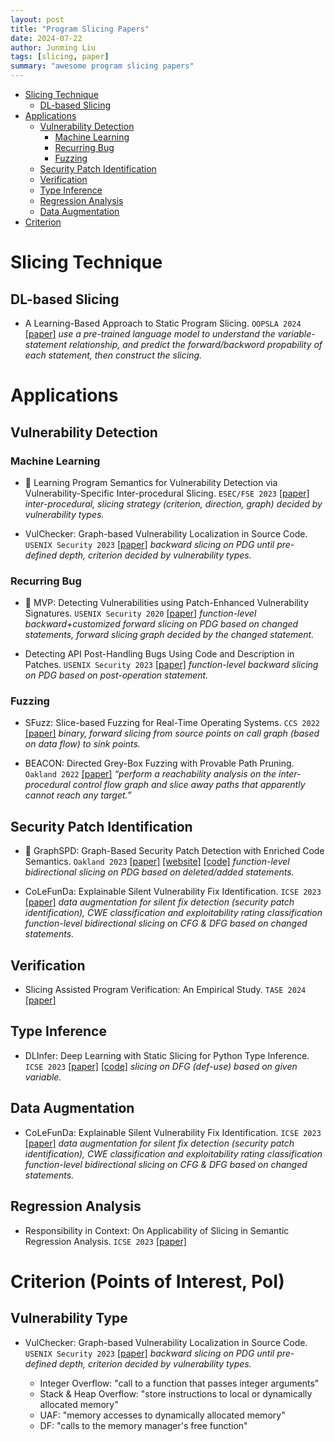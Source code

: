 ```yaml
---
layout: post
title: "Program Slicing Papers"
date: 2024-07-22
author: Junming Liu
tags: [slicing, paper]
summary: "awesome program slicing papers"
---
```


- [Slicing Technique](#slicing-technique)
  - [DL-based Slicing](#dl-based-slicing)
- [Applications](#applications)
  - [Vulnerability Detection](#vulnerability-detection)
    - [Machine Learning](#machine-learning)
    - [Recurring Bug](#recurring-bug)
    - [Fuzzing](#fuzzing)
  - [Security Patch Identification](#security-patch-identification)
  - [Verification](#verification)
  - [Type Inference](#type-inference)
  - [Regression Analysis](#regression-analysis)
  - [Data Augmentation](#data-augmentation)
- [Criterion](#criterion)


# Slicing Technique

## DL-based Slicing
- A Learning-Based Approach to Static Program Slicing. ``OOPSLA 2024`` [[paper]](https://dl.acm.org/doi/10.1145/3649814)
*use a pre-trained language model to understand the variable-statement relationship, and predict the forward/backword propability of each statement, then construct the slicing.*

# Applications

## Vulnerability Detection

### Machine Learning

- 🌟 Learning Program Semantics for Vulnerability Detection via Vulnerability-Specific Inter-procedural Slicing. ``ESEC/FSE 2023`` [[paper]](https://dl.acm.org/doi/10.1145/3611643.3616351) 
*inter-procedural, slicing strategy (criterion, direction, graph) decided by vulnerability types.*

- VulChecker: Graph-based Vulnerability Localization in Source Code. ``USENIX Security 2023`` [[paper]](https://www.usenix.org/conference/usenixsecurity23/presentation/mirsky) 
*backward slicing on PDG until pre-defined depth, criterion decided by vulnerability types.*

### Recurring Bug

- 🌟 MVP: Detecting Vulnerabilities using Patch-Enhanced Vulnerability Signatures. ``USENIX Security 2020`` [[paper]](https://www.usenix.org/conference/usenixsecurity20/presentation/xiao)
*function-level backward+customized forward slicing on PDG based on changed statements, forward slicing graph decided by the changed statement.*

- Detecting API Post-Handling Bugs Using Code and Description in Patches. ``USENIX Security 2023`` [[paper]](https://www.usenix.org/conference/usenixsecurity23/presentation/lin)
*function-level backward slicing on PDG based on post-operation statement.*

### Fuzzing

- SFuzz: Slice-based Fuzzing for Real-Time Operating Systems. ``CCS 2022`` [[paper]](https://doi.org/10.1145/3548606.3559367) 
*binary, forward slicing from source points on call graph (based on data flow) to sink points.*

- BEACON: Directed Grey-Box Fuzzing with Provable Path Pruning. ``Oakland 2022`` [[paper]](https://ieeexplore.ieee.org/document/9833751/)
*“perform a reachability analysis on the inter-procedural control flow graph and slice away paths that apparently cannot reach any target.”*

## Security Patch Identification

- 🌟 GraphSPD: Graph-Based Security Patch Detection with Enriched Code Semantics. ``Oakland 2023`` [[paper]](https://ieeexplore.ieee.org/document/10179479) [[website]](https://sunlab-gmu.github.io/GraphSPD/) [[code]](https://github.com/SunLab-GMU/GraphSPD)
*function-level bidirectional slicing on PDG based on deleted/added statements.*

- CoLeFunDa: Explainable Silent Vulnerability Fix Identification. ``ICSE 2023`` [[paper]](https://ieeexplore.ieee.org/abstract/document/10172826)
*data augmentation for silent fix detection (security patch identification), CWE classification and exploitability rating classification*
*function-level bidirectional slicing on CFG & DFG based on changed statements.*

## Verification

- Slicing Assisted Program Verification: An Empirical Study. ``TASE 2024`` [[paper]](https://link.springer.com/chapter/10.1007/978-3-031-64626-3_3) 

## Type Inference

- DLInfer: Deep Learning with Static Slicing for Python Type Inference. ``ICSE 2023`` [[paper]](https://ieeexplore.ieee.org/abstract/document/10172544) [[code]](https://doi.org/10.5281/zenodo.7575544)
*slicing on DFG (def-use) based on given variable.*

## Data Augmentation

- CoLeFunDa: Explainable Silent Vulnerability Fix Identification. ``ICSE 2023`` [[paper]](https://ieeexplore.ieee.org/abstract/document/10172826)
*data augmentation for silent fix detection (security patch identification), CWE classification and exploitability rating classification*
*function-level bidirectional slicing on CFG & DFG based on changed statements.*

## Regression Analysis

- Responsibility in Context: On Applicability of Slicing in Semantic Regression Analysis. ``ICSE 2023`` [[paper]](https://ieeexplore.ieee.org/abstract/document/10172711) 


# Criterion (Points of Interest, PoI)

## Vulnerability Type

- VulChecker: Graph-based Vulnerability Localization in Source Code. ``USENIX Security 2023`` [[paper]](https://www.usenix.org/conference/usenixsecurity23/presentation/mirsky) 
*backward slicing on PDG until pre-defined depth, criterion decided by vulnerability types.*

  - Integer Overflow: "call to a function that passes integer arguments"
  - Stack & Heap Overflow: "store instructions to local or dynamically allocated memory"
  - UAF: "memory accesses to dynamically allocated memory"
  - DF: "calls to the memory manager's free function"


